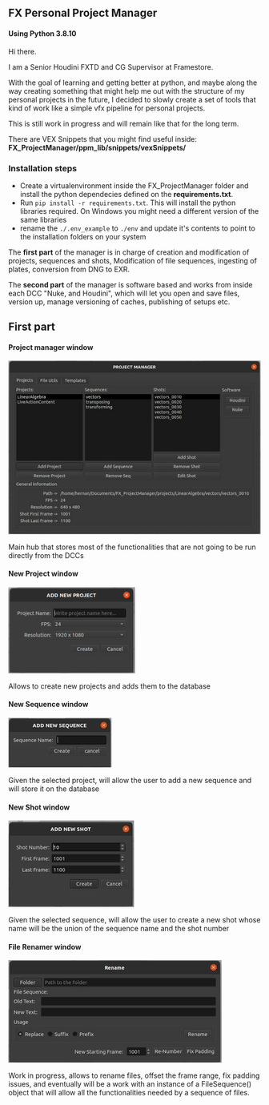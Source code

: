 ## FX Personal Project Manager
#### Using Python 3.8.10

Hi there.

I am a Senior Houdini FXTD and CG Supervisor at Framestore.

With the goal of learning and getting better at python, and maybe along the way creating something that might help me out with the structure of my personal 
projects in the future, I decided to slowly create a set of tools that kind of work like a simple vfx pipeline for personal projects.

This is still work in progress and will remain like that for the long term.


There are VEX Snippets that you might find useful inside:
**FX_ProjectManager/ppm_lib/snippets/vexSnippets/**


### Installation steps

 * Create a virtualenvironment inside the FX_ProjectManager folder and install the python dependecies defined on the **requirements.txt**.
 * Run ```pip install -r requirements.txt```. This will install the python libraries required. On Windows you might need a different version of the same libraries
 * rename the ```./.env_example``` to ```./env``` and update it's contents to point to the installation folders on your system

The **first part** of the manager is in charge of creation and modification of projects, sequences and shots, Modification of file sequences, ingesting of plates, conversion from DNG to EXR.

The **second part** of the manager is software based and works from inside each DCC "Nuke, and Houdini", which will let you open and save files, version up, manage versioning of caches, publishing of setups etc.

## First part

####      Project manager window
![](images/main_window.jpeg)

Main hub that stores most of the functionalities that are not going to be run directly from the DCCs

####      New Project window
![](images/new_project.jpeg)

Allows to create new projects and adds them to the database

####      New Sequence window
![](images/new_sequence.jpeg)

Given the selected project, will allow the user to add a new sequence and will store it on the database

####      New Shot window
![](images/new_shot.jpeg)

Given the selected sequence, will allow the user to create a new shot whose name will be the union of the sequence name 
and the shot number

####      File Renamer window
![](images/renamer.jpg)

Work in progress, allows to rename files, offset the frame range, fix padding issues, and eventually will be a work with an instance of a FileSequence() object that will allow all the functionalities needed by a sequence of files.
